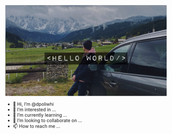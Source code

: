 ![mainpic](гитхаб.jpg)
- 👋 Hi, I’m @dpoliwhi
- 👀 I’m interested in ...
- 🌱 I’m currently learning ...
- 💞️ I’m looking to collaborate on ...
- 📫 How to reach me ...

<!---
dpoliwhi/dpoliwhi is a ✨ special ✨ repository because its `README.md` (this file) appears on your GitHub profile.
You can click the Preview link to take a look at your changes.
--->
